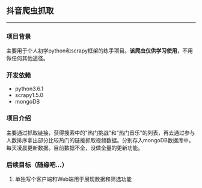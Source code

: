 ## 抖音爬虫抓取

------
### 项目背景
主要用于个人初学python和scrapy框架的练手项目。**该爬虫仅供学习使用**，不用做任何其他途径。

### 开发依赖

 - python3.6.1
 - scrapy1.5.0
 - mongoDB

### 项目介绍

主要通过抓取链接，获得搜索中的"热门挑战"和"热门音乐"的列表，再去通过参与人数排序拿出部分比较热门的链接抓取视频数据。分别存入mongoDB数据库中。每天凌晨更新数据。目前数据不全，没做全量的更新功能。

### 后续目标（随缘吧...）

 1. 单独写个客户端和Web端用于展现数据和筛选功能

